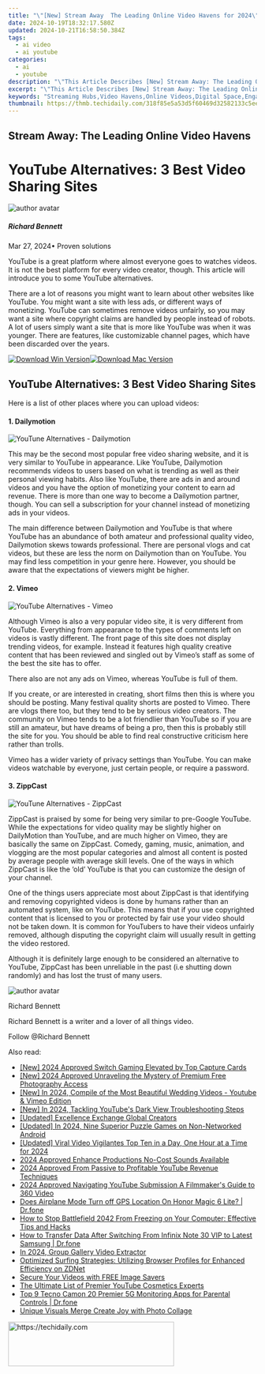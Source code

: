 ```yaml
---
title: "\"[New] Stream Away  The Leading Online Video Havens for 2024\""
date: 2024-10-19T18:32:17.580Z
updated: 2024-10-21T16:58:50.384Z
tags:
  - ai video
  - ai youtube
categories:
  - ai
  - youtube
description: "\"This Article Describes [New] Stream Away: The Leading Online Video Havens for 2024\""
excerpt: "\"This Article Describes [New] Stream Away: The Leading Online Video Havens for 2024\""
keywords: "Streaming Hubs,Video Havens,Online Videos,Digital Space,Engaging Media,Streamers' Domain,Video Oasis"
thumbnail: https://thmb.techidaily.com/318f85e5a53d5f60469d32582133c5ee92bbc0ceb979fd63de287576e36507bb.jpg
---
```


## Stream Away: The Leading Online Video Havens

# YouTube Alternatives: 3 Best Video Sharing Sites

![author avatar](https://images.wondershare.com/filmora/article-images/richard-bennett.jpg)

##### Richard Bennett

 Mar 27, 2024• Proven solutions

YouTube is a great platform where almost everyone goes to watches videos. It is not the best platform for every video creator, though. This article will introduce you to some YouTube alternatives.

There are a lot of reasons you might want to learn about other websites like YouTube. You might want a site with less ads, or different ways of monetizing. YouTube can sometimes remove videos unfairly, so you may want a site where copyright claims are handled by people instead of robots. A lot of users simply want a site that is more like YouTube was when it was younger. There are features, like customizable channel pages, which have been discarded over the years.

[![Download Win Version](https://images.wondershare.com/filmora/guide/download-btn-win.jpg)](https://tools.techidaily.com/wondershare/filmora/download/)[![Download Mac Version](https://images.wondershare.com/filmora/guide/download-btn-mac.jpg)](https://tools.techidaily.com/wondershare/filmora/download/)

## YouTube Alternatives: 3 Best Video Sharing Sites

Here is a list of other places where you can upload videos:

#### 1\. Dailymotion

![YouTune Alternatives - Dailymotion](https://images.wondershare.com/filmora/article-images/alternatives-dailymotion.JPG)

This may be the second most popular free video sharing website, and it is very similar to YouTube in appearance. Like YouTube, Dailymotion recommends videos to users based on what is trending as well as their personal viewing habits. Also like YouTube, there are ads in and around videos and you have the option of monetizing your content to earn ad revenue. There is more than one way to become a Dailymotion partner, though. You can sell a subscription for your channel instead of monetizing ads in your videos.

The main difference between Dailymotion and YouTube is that where YouTube has an abundance of both amateur and professional quality video, Dailymotion skews towards professional. There are personal vlogs and cat videos, but these are less the norm on Dailymotion than on YouTube. You may find less competition in your genre here. However, you should be aware that the expectations of viewers might be higher.

#### 2\. Vimeo

![YouTube Alternatives - Vimeo](https://images.wondershare.com/filmora/article-images/alternative-vimeo.JPG)

Although Vimeo is also a very popular video site, it is very different from YouTube. Everything from appearance to the types of comments left on videos is vastly different. The front page of this site does not display trending videos, for example. Instead it features high quality creative content that has been reviewed and singled out by Vimeo’s staff as some of the best the site has to offer.

There also are not any ads on Vimeo, whereas YouTube is full of them.

If you create, or are interested in creating, short films then this is where you should be posting. Many festival quality shorts are posted to Vimeo. There are vlogs there too, but they tend to be by serious video creators. The community on Vimeo tends to be a lot friendlier than YouTube so if you are still an amateur, but have dreams of being a pro, then this is probably still the site for you. You should be able to find real constructive criticism here rather than trolls.

Vimeo has a wider variety of privacy settings than YouTube. You can make videos watchable by everyone, just certain people, or require a password.

#### 3\. ZippCast

![YouTune Alternatives - ZippCast](https://images.wondershare.com/filmora/article-images/alternatives-zippcast.JPG)

ZippCast is praised by some for being very similar to pre-Google YouTube. While the expectations for video quality may be slightly higher on DailyMotion than YouTube, and are much higher on Vimeo, they are basically the same on ZippCast. Comedy, gaming, music, animation, and vlogging are the most popular categories and almost all content is posted by average people with average skill levels. One of the ways in which ZippCast is like the ‘old’ YouTube is that you can customize the design of your channel.

One of the things users appreciate most about ZippCast is that identifying and removing copyrighted videos is done by humans rather than an automated system, like on YouTube. This means that if you use copyrighted content that is licensed to you or protected by fair use your video should not be taken down. It is common for YouTubers to have their videos unfairly removed, although disputing the copyright claim will usually result in getting the video restored.

Although it is definitely large enough to be considered an alternative to YouTube, ZippCast has been unreliable in the past (i.e shutting down randomly) and has lost the trust of many users.

![author avatar](https://images.wondershare.com/filmora/article-images/richard-bennett.jpg)

Richard Bennett

Richard Bennett is a writer and a lover of all things video.

Follow @Richard Bennett

<ins class="adsbygoogle"
     style="display:block"
     data-ad-format="autorelaxed"
     data-ad-client="ca-pub-7571918770474297"
     data-ad-slot="1223367746"></ins>

<ins class="adsbygoogle"
     style="display:block"
     data-ad-client="ca-pub-7571918770474297"
     data-ad-slot="8358498916"
     data-ad-format="auto"
     data-full-width-responsive="true"></ins>

<span class="atpl-alsoreadstyle">Also read:</span>
<div><ul>
<li><a href="https://screen-recording.techidaily.com/new-2024-approved-switch-gaming-elevated-by-top-capture-cards/"><u>[New] 2024 Approved Switch Gaming Elevated by Top Capture Cards</u></a></li>
<li><a href="https://fox-access.techidaily.com/new-2024-approved-unraveling-the-mystery-of-premium-free-photography-access/"><u>[New] 2024 Approved Unraveling the Mystery of Premium Free Photography Access</u></a></li>
<li><a href="https://youtube-docs.techidaily.com/n-2024-compile-of-the-most-beautiful-wedding-videos-youtube-and-vimeo-edition/"><u>[New] In 2024, Compile of the Most Beautiful Wedding Videos - Youtube & Vimeo Edition</u></a></li>
<li><a href="https://youtube-docs.techidaily.com/n-2024-tackling-youtubes-dark-view-troubleshooting-steps/"><u>[New] In 2024, Tackling YouTube's Dark View Troubleshooting Steps</u></a></li>
<li><a href="https://youtube-docs.techidaily.com/ed-excellence-exchange-global-creators/"><u>[Updated] Excellence Exchange Global Creators</u></a></li>
<li><a href="https://screen-capture.techidaily.com/updated-in-2024-nine-superior-puzzle-games-on-non-networked-android/"><u>[Updated] In 2024, Nine Superior Puzzle Games on Non-Networked Android</u></a></li>
<li><a href="https://youtube-docs.techidaily.com/ed-viral-video-vigilantes-top-ten-in-a-day-one-hour-at-a-time-for-2024/"><u>[Updated] Viral Video Vigilantes Top Ten in a Day, One Hour at a Time for 2024</u></a></li>
<li><a href="https://youtube-docs.techidaily.com/95868157-2024-approved-enhance-productions-no-cost-sounds-available/"><u>2024 Approved Enhance Productions No-Cost Sounds Available</u></a></li>
<li><a href="https://youtube-docs.techidaily.com/approved-from-passive-to-profitable-youtube-revenue-techniques/"><u>2024 Approved From Passive to Profitable YouTube Revenue Techniques</u></a></li>
<li><a href="https://youtube-docs.techidaily.com/approved-navigating-youtube-submission-a-filmmakers-guide-to-360-video/"><u>2024 Approved Navigating YouTube Submission A Filmmaker's Guide to 360 Video</u></a></li>
<li><a href="https://fake-location.techidaily.com/does-airplane-mode-turn-off-gps-location-on-honor-magic-6-lite-drfone-by-drfone-virtual-android/"><u>Does Airplane Mode Turn off GPS Location On Honor Magic 6 Lite? | Dr.fone</u></a></li>
<li><a href="https://win-blog.techidaily.com/how-to-stop-battlefield-2042-from-freezing-on-your-computer-effective-tips-and-hacks/"><u>How to Stop Battlefield 2042 From Freezing on Your Computer: Effective Tips and Hacks</u></a></li>
<li><a href="https://android-transfer.techidaily.com/how-to-transfer-data-after-switching-from-infinix-note-30-vip-to-latest-samsung-drfone-by-drfone-transfer-from-android-transfer-from-android/"><u>How to Transfer Data After Switching From Infinix Note 30 VIP to Latest Samsung | Dr.fone</u></a></li>
<li><a href="https://facebook-video-recording.techidaily.com/in-2024-group-gallery-video-extractor/"><u>In 2024, Group Gallery Video Extractor</u></a></li>
<li><a href="https://win-premium.techidaily.com/optimized-surfing-strategies-utilizing-browser-profiles-for-enhanced-efficiency-on-zdnet/"><u>Optimized Surfing Strategies: Utilizing Browser Profiles for Enhanced Efficiency on ZDNet</u></a></li>
<li><a href="https://youtube-docs.techidaily.com/e-your-videos-with-free-image-savers/"><u>Secure Your Videos with FREE Image Savers</u></a></li>
<li><a href="https://youtube-docs.techidaily.com/ltimate-list-of-premier-youtube-cosmetics-experts/"><u>The Ultimate List of Premier YouTube Cosmetics Experts</u></a></li>
<li><a href="https://android-location-track.techidaily.com/top-9-tecno-camon-20-premier-5g-monitoring-apps-for-parental-controls-drfone-by-drfone-virtual-android/"><u>Top 9 Tecno Camon 20 Premier 5G Monitoring Apps for Parental Controls | Dr.fone</u></a></li>
<li><a href="https://extra-tips.techidaily.com/unique-visuals-merge-create-joy-with-photo-collage/"><u>Unique Visuals Merge Create Joy with Photo Collage</u></a></li>
</ul></div>

<!-- affiliate ads begin -->
<a href="https://aligracehair.sjv.io/c/5597632/2135402/19272" target="_top" id="2135402">
  <img src="//a.impactradius-go.com/display-ad/19272-2135402" border="0" alt="https://techidaily.com" width="336" height="90"/>
</a>
<img height="0" width="0" src="https://aligracehair.sjv.io/i/5597632/2135402/19272" style="position:absolute;visibility:hidden;" border="0" />
<!-- affiliate ads end -->

